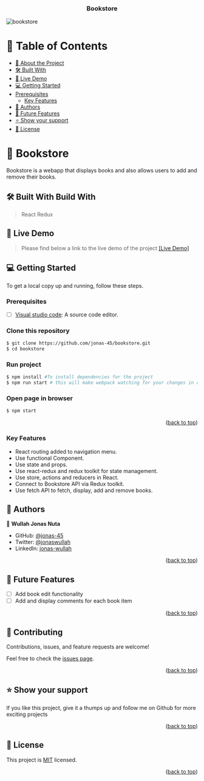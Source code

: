 <a name="readme-top"></a>


<div align="center">

  <h3><b>Bookstore</b></h3>

</div>

![bookstore](https://user-images.githubusercontent.com/113814214/224486852-b01ab41c-0e57-48ca-b549-0d949ce7941d.png)

<!-- TABLE OF CONTENTS -->

# 📗 Table of Contents

- [📖 About the Project](#about-project)
- [🛠 Built With](#built-with)
- [🚀 Live Demo](#live-demo)
- [💻 Getting Started](#getting-started)
- [Prerequisites](#prerequisites)
    - [Key Features](#key-features)
- [👥 Authors](#authors)
- [🔭 Future Features](#future-features)
- [⭐️ Show your support](#support)
- [📝 License](#license)

<!-- PROJECT DESCRIPTION -->

# 📖 Bookstore <a name="about-project"></a>

Bookstore is a webapp that displays books and also allows users to add and remove their books.

## 🛠 Built With <a name="built-with">Build With</a>
 >React
 >Redux

## 🚀 Live Demo <a name="live-demo"></a>

> Please find below a link to the live demo of the project
<a href="https://book-store-gsq2.onrender.com">[Live Demo]</a>

## 💻 Getting Started <a name="getting-started"></a>

To get a local copy up and running, follow these steps.

### Prerequisites

- [ ] <a href="https://code.visualstudio.com/">Visual studio code</a>: A source code editor.

### Clone this repository

```bash
$ git clone https://github.com/jonas-45/bookstore.git
$ cd bookstore
```
### Run project

```bash
$ npm install #To install dependencies for the project
$ npm run start # this will make webpack watching for your changes in code
```

### Open page in browser
```bash
$ npm start
```


<p align="right">(<a href="#readme-top">back to top</a>)</p>

### Key Features <a name="key-features"></a>

- React routing added to navigation menu.
- Use functional Component.
- Use state and props.
- Use react-redux and redux toolkit for state management.
- Use store, actions and reducers in React.
- Connect to Bookstore API via Redux toolkit.
- Use fetch API to fetch, display, add and remove books.

<!-- AUTHORS -->

## 👥 Authors <a name="authors"></a>

👤 **Wullah Jonas Nuta**

- GitHub: [@jonas-45](https://github.com/jonas-45)
- Twitter: [@jonaswullah](https://twitter.com/jonaswullah)
- LinkedIn: [jonas-wullah](https://linkedin.com/in/jonas-wullah)

<p align="right">(<a href="#readme-top">back to top</a>)</p>

<!-- FUTURE FEATURES -->

## 🔭 Future Features <a name="future-features"></a>

- [ ] Add book edit functionality
- [ ] Add and display comments for each book item

<p align="right">(<a href="#readme-top">back to top</a>)</p>

<!-- CONTRIBUTING -->

## 🤝 Contributing <a name="contributing"></a>

Contributions, issues, and feature requests are welcome!

Feel free to check the [issues page](https://github.com/jonas-45/bookstore/issues).

<p align="right">(<a href="#readme-top">back to top</a>)</p>

<!-- SUPPORT -->

## ⭐️ Show your support <a name="support"></a>

If you like this project, give it a thumps up and follow me on Github for more exciting projects

<p align="right">(<a href="#readme-top">back to top</a>)</p>

<!-- LICENSE -->

## 📝 License <a name="license"></a>

This project is [MIT](./LICENSE) licensed.

<p align="right">(<a href="#readme-top">back to top</a>)</p>

